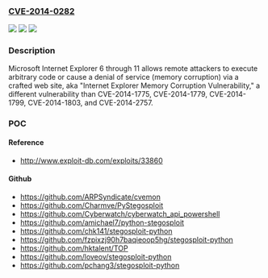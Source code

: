### [CVE-2014-0282](https://cve.mitre.org/cgi-bin/cvename.cgi?name=CVE-2014-0282)
![](https://img.shields.io/static/v1?label=Product&message=n%2Fa&color=blue)
![](https://img.shields.io/static/v1?label=Version&message=n%2Fa&color=blue)
![](https://img.shields.io/static/v1?label=Vulnerability&message=n%2Fa&color=brighgreen)

### Description

Microsoft Internet Explorer 6 through 11 allows remote attackers to execute arbitrary code or cause a denial of service (memory corruption) via a crafted web site, aka "Internet Explorer Memory Corruption Vulnerability," a different vulnerability than CVE-2014-1775, CVE-2014-1779, CVE-2014-1799, CVE-2014-1803, and CVE-2014-2757.

### POC

#### Reference
- http://www.exploit-db.com/exploits/33860

#### Github
- https://github.com/ARPSyndicate/cvemon
- https://github.com/Charmve/PyStegosploit
- https://github.com/Cyberwatch/cyberwatch_api_powershell
- https://github.com/amichael7/python-stegosploit
- https://github.com/chk141/stegosploit-python
- https://github.com/fzpixzj90h7baqieoop5hg/stegosploit-python
- https://github.com/hktalent/TOP
- https://github.com/loveov/stegosploit-python
- https://github.com/pchang3/stegosploit-python

